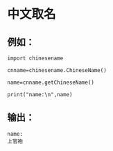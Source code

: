 # 中文取名

## 例如：

    import chinesename

    cnname=chinesename.ChineseName()

    name=cnname.getChineseName()

    print("name:\n",name)



## 输出：

    name:
    上官袍

